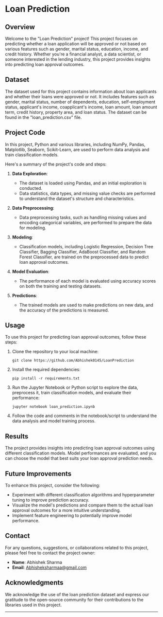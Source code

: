 # Loan Prediction

## Overview

Welcome to the "Loan Prediction" project! This project focuses on predicting whether a loan application will be approved or not based on various features such as gender, marital status, education, income, and credit history. Whether you're a financial analyst, a data scientist, or someone interested in the lending industry, this project provides insights into predicting loan approval outcomes.

## Dataset

The dataset used for this project contains information about loan applicants and whether their loans were approved or not. It includes features such as gender, marital status, number of dependents, education, self-employment status, applicant's income, coapplicant's income, loan amount, loan amount term, credit history, property area, and loan status. The dataset can be found in the "loan_prediction.csv" file.

## Project Code

In this project, Python and various libraries, including NumPy, Pandas, Matplotlib, Seaborn, Scikit-Learn, are used to perform data analysis and train classification models.

Here's a summary of the project's code and steps:

1. **Data Exploration**:
   - The dataset is loaded using Pandas, and an initial exploration is conducted.
   - Data statistics, data types, and missing value checks are performed to understand the dataset's structure and characteristics.

2. **Data Preprocessing**:
   - Data preprocessing tasks, such as handling missing values and encoding categorical variables, are performed to prepare the data for modeling.

3. **Modeling**:
   - Classification models, including Logistic Regression, Decision Tree Classifier, Bagging Classifier, AdaBoost Classifier, and Random Forest Classifier, are trained on the preprocessed data to predict loan approval outcomes.
   
4. **Model Evaluation**:
   - The performance of each model is evaluated using accuracy scores on both the training and testing datasets.

5. **Predictions**:
   - The trained models are used to make predictions on new data, and the accuracy of the predictions is measured.

## Usage

To use this project for predicting loan approval outcomes, follow these steps:

1. Clone the repository to your local machine:

   ```
   git clone https://github.com/Abhishek0145/LoanPrediction
   ```

2. Install the required dependencies:

   ```
   pip install -r requirements.txt
   ```

3. Run the Jupyter Notebook or Python script to explore the data, preprocess it, train classification models, and evaluate their performance:

   ```
   jupyter notebook loan_prediction.ipynb
   ```

4. Follow the code and comments in the notebook/script to understand the data analysis and model training process.

## Results

The project provides insights into predicting loan approval outcomes using different classification models. Model performances are evaluated, and you can choose the model that best suits your loan approval prediction needs.

## Future Improvements

To enhance this project, consider the following:

- Experiment with different classification algorithms and hyperparameter tuning to improve prediction accuracy.
- Visualize the model's predictions and compare them to the actual loan approval outcomes for a more intuitive understanding.
- Implement feature engineering to potentially improve model performance.

## Contact

For any questions, suggestions, or collaborations related to this project, please feel free to contact the project owner:

- **Name**: Abhishek Sharma
- **Email**: Abhisheksharmaa@gmail.com

## Acknowledgments

We acknowledge the use of the loan prediction dataset and express our gratitude to the open-source community for their contributions to the libraries used in this project.

---
